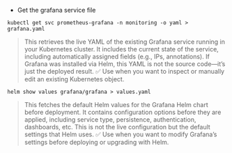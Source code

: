 - Get the grafana service file

```
kubectl get svc prometheus-grafana -n monitoring -o yaml > grafana.yaml
```

> This retrieves the live YAML of the existing Grafana service running in your Kubernetes cluster.
It includes the current state of the service, including automatically assigned fields (e.g., IPs, annotations).
If Grafana was installed via Helm, this YAML is not the source code—it’s just the deployed result.
✅ Use when you want to inspect or manually edit an existing Kubernetes object.


```
helm show values grafana/grafana > values.yaml
```

> This fetches the default Helm values for the Grafana Helm chart before deployment.
It contains configuration options before they are applied, including service type, persistence, authentication, dashboards, etc.
This is not the live configuration but the default settings that Helm uses.
✅ Use when you want to modify Grafana’s settings before deploying or upgrading with Helm.


